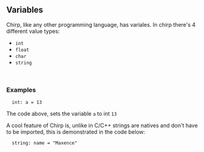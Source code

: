 ## Variables
Chirp, like any other programming language, has variales. In chirp there's 4 different value types:
 - `int`
 - `float`
 - `char`
 - `string`

<br>

### Examples

```chirp
  int: a = 13
```
The code above, sets the variable `a` to int `13`

A cool feature of Chirp is, unlike in C/C++ strings are natives and don't have to be imported, this is demonstrated in the code below:
```chirp
  string: name = "Maxence"
```
